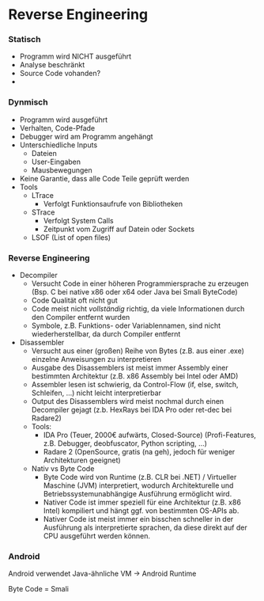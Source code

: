 # Reverse Engineering

### Statisch

- Programm wird NICHT ausgeführt
- Analyse beschränkt
- Source Code vohanden?
- 

### Dynmisch

- Programm wird ausgeführt
- Verhalten, Code-Pfade
- Debugger wird am Programm angehängt
- Unterschiedliche Inputs
    - Dateien
    - User-Eingaben
    - Mausbewegungen
- Keine Garantie, dass alle Code Teile geprüft werden
- Tools
    - LTrace
        - Verfolgt Funktionsaufrufe von Bibliotheken
    - STrace
        - Verfolgt System Calls
        - Zeitpunkt vom Zugriff auf Datein oder Sockets
    - LSOF (List of open files)

### Reverse Engineering

- Decompiler
    - Versucht Code in einer höheren Programmiersprache zu erzeugen (Bsp. C bei native x86 oder x64 oder Java bei Smali ByteCode)
    - Code Qualität oft nicht gut
    - Code meist nicht *vollständig* richtig, da viele Informationen durch den Compiler entfernt wurden
    - Symbole, z.B. Funktions- oder Variablennamen, sind nicht wiederherstellbar, da durch Compiler entfernt
- Disassembler
    - Versucht aus einer (großen) Reihe von Bytes (z.B. aus einer .exe) einzelne Anweisungen zu interpretieren
    - Ausgabe des Disassemblers ist meist immer Assembly einer bestimmten Architektur (z.B. x86 Assembly bei Intel oder AMD)
    - Assembler lesen ist schwierig, da Control-Flow (if, else, switch, Schleifen, ...) nicht leicht interpretierbar
    - Output des Disassemblers wird meist nochmal durch einen Decompiler gejagt (z.b. HexRays bei IDA Pro oder ret-dec bei Radare2)
    - Tools:
        - IDA Pro (Teuer, 2000€ aufwärts, Closed-Source) (Profi-Features, z.B. Debugger, deobfuscator, Python scripting, ...)
        - Radare 2 (OpenSource, gratis (na geh), jedoch für weniger Architekturen geeignet)
    - Nativ vs Byte Code
        - Byte Code wird von Runtime (z.B. CLR bei .NET) / Virtueller Maschine (JVM) interpretiert, wodurch Architekturelle und Betriebssystemunabhängige Ausführung ermöglicht wird.
        - Nativer Code ist immer speziell für eine Architektur (z.B. x86 Intel) kompiliert und hängt ggf. von bestimmten OS-APIs ab.
        - Nativer Code ist meist immer ein bisschen schneller in der Ausführung als interpretierte sprachen, da diese direkt auf der CPU ausgeführt werden können.
        

### Android

Android verwendet Java-ähnliche VM → Android Runtime

Byte Code = Smali
